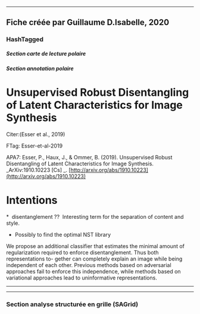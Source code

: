 
----
Fiche créée par Guillaume D.Isabelle, 2020 
---- 

### HashTagged 


##### Section carte de lecture polaire
##### Section annotation polaire
Unsupervised Robust Disentangling of Latent Characteristics for Image Synthesis
===============================================================================



Citer:(Esser et al., 2019)

FTag: Esser-et-al-2019

APA7: Esser, P., Haux, J., & Ommer, B. (2019). Unsupervised Robust Disentangling of Latent Characteristics for Image Synthesis. _ArXiv:1910.10223 [Cs] _. [http://arxiv.org/abs/1910.10223](http://arxiv.org/abs/1910.10223)



Intentions
==========

\*  disentanglement ??  Interesting term for the separation of content and style.

* Possibly to find the optimal NST library



We propose an additional classifier that estimates the minimal amount of regularization required to enforce disentanglement. Thus both representations to- gether can completely explain an image while being independent of each other. Previous methods based on adversarial approaches fail to enforce this independence, while methods based on variational approaches lead to uninformative representations.






----

----



### Section analyse structurée en grille (SAGrid)


